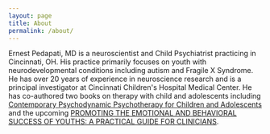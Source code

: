 ```yaml
---
layout: page
title: About
permalink: /about/
---
```


Ernest Pedapati, MD is a neuroscientist and Child Psychiatrist practicing in Cincinnati, OH. His practice primarily focuses on youth with neurodevelopmental conditions including autism and Fragile X Syndrome. He has over 20 years of experience in neuroscience research and is a principal investigator at Cincinnati Children's Hospital Medical Center. He has co-authored two books on therapy with child and adolescents including [Contemporary Psychodynamic Psychotherapy for Children and Adolescents](https://www.amazon.com/Contemporary-Psychodynamic-Psychotherapy-Children-Adolescents-ebook/dp/B0779Y79G6/ref=sr_1_1?crid=1H4NB9K8SMXL7&keywords=pedapati&qid=1641919434&sprefix=pedapati%2Caps%2C78&sr=8-1) and the upcoming [PROMOTING THE EMOTIONAL AND BEHAVIORAL SUCCESS OF YOUTHS: A PRACTICAL GUIDE FOR CLINICIANS]().
